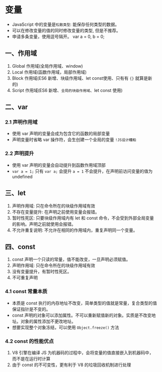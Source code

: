 # 变量

* JavaScript 中的变量是`松散类型`: 能保存任何类型的数据。
* 可以在修改变量的值的同时修改变量的类型, 但是不推荐。
* 申请多条变量，使用逗号隔开。 var a = 0, b = 0;

## 一、作用域

1. Global 作用域(全局作用域、window)
2. Local 作用域(函数作用域，局部作用域)
3. Block 作用域(ES6 新增、块级作用域、let const使用、只有有 `{}` 就算是新的)
4. Script 作用域(ES6 新增、`全局的块级作用域`、let const 使用)

## 二、var

### 2.1 声明作用域

* 使用 var 声明的变量会成为包含它的函数的局部变量
* 声明变量时省略 var 操作符，会生创建一个全局的变量 `!JS设计糟粕`
  
### 2.2 声明提升

* 使用 var 声明的变量会自动提升到函数作用域顶部
* `var a = 1;` 只有 `var a;` 会提升 `a = 1` 不会提升，在声明前访问变量的值为 undefined

## 三、let

1. 声明作用域: 只在命令所在的块级作用域有效
2. 不存在变量提升: 在声明之前使用变量会报错。
3. 暂时性死区: 只要块级作用域内有 let 和 const 命令，不会受到外部全局变量的影响。声明之前就使用会报错。
4. 不允许重复说明: 不允许在相同的作用域内，重复声明同一个变量。

## 四、const

1. const 声明一个只读的常量，值不能改变，一旦声明必须赋值。
2. 声明作用域: 只在命令所在的块级作用域有效
3. 没有变量提升，有暂时性死区。
4. 不可重复声明

### 4.1 const 常量本质

* 本质是 const 执行的内存地址不改变，简单类型的值就是常量，复合类型的值保证指针是不变的。
* const 声明的对象可以添加属性。不可以重新赋值新的对象。实质是不改变地址。对象的属性添加不更改地址。
* 想要实现整个对象冻结，可以使用 `Object.freeze()` 方法

### 4.2 const 的性能优点

1. V8 引擎在编译 JS 为机器码的过程中，会将变量的值直接嵌入到机器码中，而不是在运行时计算
2. 由于 const 的不可变性，更有利于 V8 的垃圾回收机制进行处理
